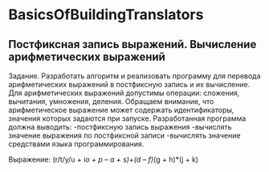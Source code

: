 # BasicsOfBuildingTranslators

## Постфиксная запись выражений. Вычисление арифметических выражений
Задание. Разработать алгоритм и реализовать программу для перевода арифметических выражений в постфиксную запись и их вычисление.
Для арифметических выражений допустимы операции: сложения, вычитания, умножения, деления.
Обращаем внимание, что арифметическое выражение может содержать идентификаторы, значения которых задаются при запуске.
Разработанная программа должна выводить:
-постфиксную запись выражения
-вычислять значение выражения по постфиксной записи
-вычислять значение средствами языка программирования.

Выражение: (r/t/y/u + i*o + p – a + s)+(d – f)*(g + h)*(j + k)
